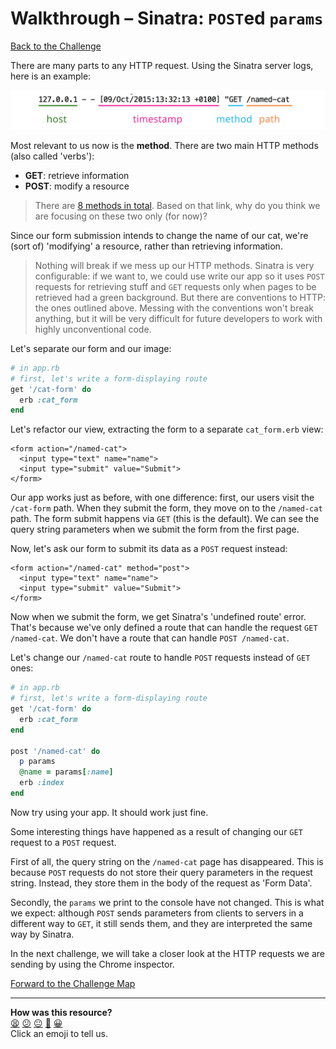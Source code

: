 # Walkthrough – Sinatra: `POST`ed `params`

[Back to the Challenge](../sinatra_posted_params.md)

There are many parts to any HTTP request. Using the Sinatra server logs, here is an example:

![Annotated `GET` request](../images/sinatra_get_request_annotated.jpg)

Most relevant to us now is the **method**. There are two main HTTP methods (also called 'verbs'):

- **GET**: retrieve information
- **POST**: modify a resource

> There are [8 methods in total](http://www.w3.org/Protocols/rfc2616/rfc2616-sec9.html). Based on that link, why do you think we are focusing on these two only (for now)?

Since our form submission intends to change the name of our cat, we're (sort of) 'modifying' a resource, rather than retrieving information.

> Nothing will break if we mess up our HTTP methods. Sinatra is very configurable: if we want to, we could use write our app so it uses `POST` requests for retrieving stuff and `GET` requests only when pages to be retrieved had a green background. But there are conventions to HTTP: the ones outlined above. Messing with the conventions won't break anything, but it will be very difficult for future developers to work with highly unconventional code.

Let's separate our form and our image:

```ruby
# in app.rb
# first, let's write a form-displaying route
get '/cat-form' do
  erb :cat_form
end
```

Let's refactor our view, extracting the form to a separate `cat_form.erb` view:

```erb
<form action="/named-cat">
  <input type="text" name="name">
  <input type="submit" value="Submit">
</form>
```

Our app works just as before, with one difference: first, our users visit the `/cat-form` path. When they submit the form, they move on to the `/named-cat` path. The form submit happens via `GET` (this is the default). We can see the query string parameters when we submit the form from the first page.

Now, let's ask our form to submit its data as a `POST` request instead:

```erb
<form action="/named-cat" method="post">
  <input type="text" name="name">
  <input type="submit" value="Submit">
</form>
```

Now when we submit the form, we get Sinatra's 'undefined route' error. That's because we've only defined a route that can handle the request `GET /named-cat`. We don't have a route that can handle `POST /named-cat`.

Let's change our `/named-cat` route to handle `POST` requests instead of `GET` ones:

```ruby
# in app.rb
# first, let's write a form-displaying route
get '/cat-form' do
  erb :cat_form
end

post '/named-cat' do
  p params
  @name = params[:name]
  erb :index
end
```
Now try using your app. It should work just fine.

Some interesting things have happened as a result of changing our `GET` request to a `POST` request.

First of all, the query string on the `/named-cat` page has disappeared. This is because `POST` requests do not store their query parameters in the request string. Instead, they store them in the body of the request as 'Form Data'.

Secondly, the `params` we print to the console have not changed. This is what we expect: although `POST` sends parameters from clients to servers in a different way to `GET`, it still sends them, and they are interpreted the same way by Sinatra.

In the next challenge, we will take a closer look at the HTTP requests we are sending by using the Chrome inspector.

[Forward to the Challenge Map](../README.md)

<!-- BEGIN GENERATED SECTION DO NOT EDIT -->

---

**How was this resource?**  
[😫](https://airtable.com/shrUJ3t7KLMqVRFKR?prefill_Repository=makersacademy/course&prefill_File=apprenticeships_intro_to_the_web_fast_track/walkthroughs/sinatra_posted_params.md&prefill_Sentiment=😫) [😕](https://airtable.com/shrUJ3t7KLMqVRFKR?prefill_Repository=makersacademy/course&prefill_File=apprenticeships_intro_to_the_web_fast_track/walkthroughs/sinatra_posted_params.md&prefill_Sentiment=😕) [😐](https://airtable.com/shrUJ3t7KLMqVRFKR?prefill_Repository=makersacademy/course&prefill_File=apprenticeships_intro_to_the_web_fast_track/walkthroughs/sinatra_posted_params.md&prefill_Sentiment=😐) [🙂](https://airtable.com/shrUJ3t7KLMqVRFKR?prefill_Repository=makersacademy/course&prefill_File=apprenticeships_intro_to_the_web_fast_track/walkthroughs/sinatra_posted_params.md&prefill_Sentiment=🙂) [😀](https://airtable.com/shrUJ3t7KLMqVRFKR?prefill_Repository=makersacademy/course&prefill_File=apprenticeships_intro_to_the_web_fast_track/walkthroughs/sinatra_posted_params.md&prefill_Sentiment=😀)  
Click an emoji to tell us.

<!-- END GENERATED SECTION DO NOT EDIT -->
